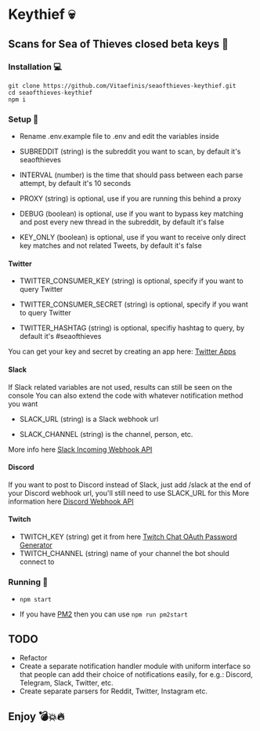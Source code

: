 # Keythief :skull:

## Scans for Sea of Thieves closed beta keys :key:

### Installation :computer:

```
git clone https://github.com/Vitaefinis/seaofthieves-keythief.git
cd seaofthieves-keythief
npm i
```

### Setup :wrench:

+ Rename .env.example file to .env and edit the variables inside

+ SUBREDDIT (string) is the subreddit you want to scan, by default it's seaofthieves

+ INTERVAL (number) is the time that should pass between each parse attempt, by default it's 10 seconds

+ PROXY (string) is optional, use if you are running this behind a proxy

+ DEBUG (boolean) is optional, use if you want to bypass key matching and post every new thread in the subreddit, by default it's false

+ KEY_ONLY (boolean) is optional, use if you want to receive only direct key matches and not related Tweets, by default it's false

#### Twitter

+ TWITTER_CONSUMER_KEY (string) is optional, specify if you want to query Twitter
 
+ TWITTER_CONSUMER_SECRET (string) is optional, specify if you want to query Twitter

+ TWITTER_HASHTAG (string) is optional, specifiy hashtag to query, by default it's #seaofthieves

You can get your key and secret by creating an app here: [Twitter Apps](https://apps.twitter.com)

#### Slack

If Slack related variables are not used, results can still be seen on the console
You can also extend the code with whatever notification method you want

+ SLACK_URL (string) is a Slack webhook url

+ SLACK_CHANNEL (string) is the channel, person, etc.

More info here [Slack Incoming Webhook API](https://api.slack.com/incoming-webhooks)

#### Discord

If you want to post to Discord instead of Slack, just add /slack at the end of your Discord webhook url, you'll still need to use SLACK_URL for this
More information here [Discord Webhook API](https://discordapp.com/developers/docs/resources/webhook#execute-slackcompatible-webhook)

#### Twitch
+ TWITCH_KEY (string) get it from here [Twitch Chat OAuth Password Generator](http://twitchapps.com/tmi/)
+ TWITCH_CHANNEL (string) name of your channel the bot should connect to

### Running :rocket:

+ ```npm start```

+ If you have [PM2](http://pm2.keymetrics.io/) then you can use ```npm run pm2start```

## TODO

+ Refactor
+ Create a separate notification handler module with uniform interface so that people can add their choice of notifications easily, for e.g.: Discord, Telegram, Slack, Twitter, etc.
+ Create separate parsers for Reddit, Twitter, Instagram etc.

## Enjoy :bomb::boom::fire:
